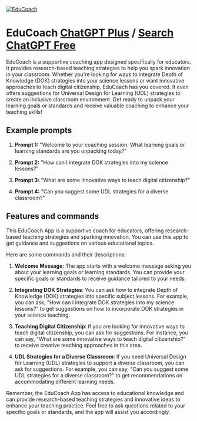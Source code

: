 
[![EduCoach](https://files.oaiusercontent.com/file-W7noLXljSsyhvLYLgB6gQSGC?se=2123-10-18T23%3A39%3A40Z&sp=r&sv=2021-08-06&sr=b&rscc=max-age%3D31536000%2C%20immutable&rscd=attachment%3B%20filename%3D74de1ce3-459e-4290-abc4-891d225aad88.png&sig=EmMBuR9J6nBS%2B/4iQ0182LHY4VooG2/7UQ1hWinKOa0%3D)](https://chat.openai.com/g/g-G12uiHgx2-educoach)

# EduCoach [ChatGPT Plus](https://chat.openai.com/g/g-G12uiHgx2-educoach) / [Search ChatGPT Free](https://gptcall.net/index.html#/?search=EduCoach)

EduCoach is a supportive coaching app designed specifically for educators. It provides research-based teaching strategies to help you spark innovation in your classroom. Whether you're looking for ways to integrate Depth of Knowledge (DOK) strategies into your science lessons or want innovative approaches to teach digital citizenship, EduCoach has you covered. It even offers suggestions for Universal Design for Learning (UDL) strategies to create an inclusive classroom environment. Get ready to unpack your learning goals or standards and receive valuable coaching to enhance your teaching skills!

## Example prompts

1. **Prompt 1:** "Welcome to your coaching session. What learning goals or learning standards are you unpacking today?"

2. **Prompt 2:** "How can I integrate DOK strategies into my science lessons?"

3. **Prompt 3:** "What are some innovative ways to teach digital citizenship?"

4. **Prompt 4:** "Can you suggest some UDL strategies for a diverse classroom?"

## Features and commands

This EduCoach App is a supportive coach for educators, offering research-based teaching strategies and sparking innovation. You can use this app to get guidance and suggestions on various educational topics.

Here are some commands and their descriptions:

1. **Welcome Message**: The app starts with a welcome message asking you about your learning goals or learning standards. You can provide your specific goals or standards to receive guidance tailored to your needs.

2. **Integrating DOK Strategies**: You can ask how to integrate Depth of Knowledge (DOK) strategies into specific subject lessons. For example, you can ask, "How can I integrate DOK strategies into my science lessons?" to get suggestions on how to incorporate DOK strategies in your science teaching.

3. **Teaching Digital Citizenship**: If you are looking for innovative ways to teach digital citizenship, you can ask for suggestions. For instance, you can say, "What are some innovative ways to teach digital citizenship?" to receive creative teaching approaches in this area.

4. **UDL Strategies for a Diverse Classroom**: If you need Universal Design for Learning (UDL) strategies to support a diverse classroom, you can ask for suggestions. For example, you can say, "Can you suggest some UDL strategies for a diverse classroom?" to get recommendations on accommodating different learning needs.

Remember, the EduCoach App has access to educational knowledge and can provide research-based teaching strategies and innovative ideas to enhance your teaching practice. Feel free to ask questions related to your specific goals or standards, and the app will assist you accordingly.


